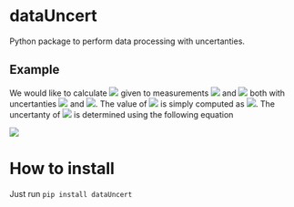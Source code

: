 # dataUncert
Python package to perform data processing with uncertanties.

## Example
We would like to calculate <img src="https://render.githubusercontent.com/render/math?math=C=A\cdot B"> given to measurements <img src="https://render.githubusercontent.com/render/math?math=A=12.3"> and <img src="https://render.githubusercontent.com/render/math?math=B=35.1"> both with uncertanties <img src="https://render.githubusercontent.com/render/math?math=\sigma_A=2.6"> and <img src="https://render.githubusercontent.com/render/math?math=\sigma_B=8.9">. The value of <img src="https://render.githubusercontent.com/render/math?math=C"> is simply computed as <img src="https://render.githubusercontent.com/render/math?math=C=12.3\cdot 35.1 = 431.73">. The uncertanty of <img src="https://render.githubusercontent.com/render/math?math=C"> is determined using the following equation

<img src="https://render.githubusercontent.com/render/math?math=\sigma_C = \sqrt{  \left(\frac{\partial C}{\partial A} \sigma_A\right)^2 + \left(\frac{\partial C}{\partial B} \sigma_B\right)^2 + 2\frac{\partial C}{\partial A}\frac{\partial C}{\partial B}\sigma_{AB}}">




# How to install
Just run ```pip install dataUncert```